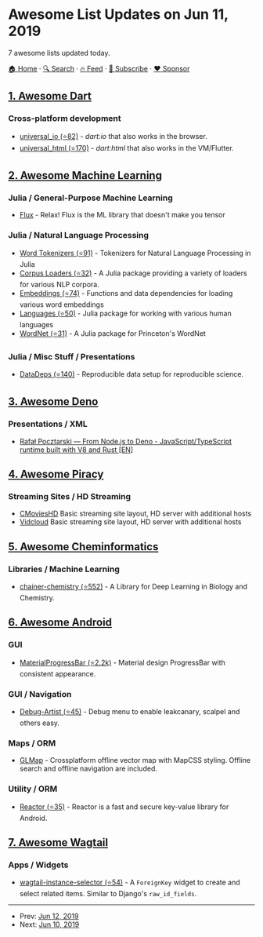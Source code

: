 # Awesome List Updates on Jun 11, 2019

7 awesome lists updated today.

[🏠 Home](/README.md) · [🔍 Search](https://www.trackawesomelist.com/search/) · [🔥 Feed](https://www.trackawesomelist.com/rss.xml) · [📮 Subscribe](https://trackawesomelist.us17.list-manage.com/subscribe?u=d2f0117aa829c83a63ec63c2f&id=36a103854c) · [❤️  Sponsor](https://github.com/sponsors/theowenyoung)



## [1. Awesome Dart](/content/yissachar/awesome-dart/README.md)

### Cross-platform development

*   [universal\_io (⭐82)](https://github.com/terrier989/universal_io) - *dart:io* that also works in the browser.
*   [universal\_html (⭐170)](https://github.com/terrier989/universal_html) - *dart:html* that also works in the VM/Flutter.

## [2. Awesome Machine Learning](/content/josephmisiti/awesome-machine-learning/README.md)

### Julia / General-Purpose Machine Learning

*   [Flux](https://fluxml.ai/) - Relax! Flux is the ML library that doesn't make you tensor

### Julia / Natural Language Processing

*   [Word Tokenizers (⭐91)](https://github.com/JuliaText/WordTokenizers.jl) - Tokenizers for Natural Language Processing in Julia
*   [Corpus Loaders (⭐32)](https://github.com/JuliaText/CorpusLoaders.jl) - A Julia package providing a variety of loaders for various NLP corpora.
*   [Embeddings (⭐74)](https://github.com/JuliaText/Embeddings.jl) - Functions and data dependencies for loading various word embeddings
*   [Languages (⭐50)](https://github.com/JuliaText/Languages.jl) - Julia package for working with various human languages
*   [WordNet (⭐31)](https://github.com/JuliaText/WordNet.jl) - A Julia package for Princeton's WordNet

### Julia / Misc Stuff / Presentations

*   [DataDeps (⭐140)](https://github.com/oxinabox/DataDeps.jl) - Reproducible data setup for reproducible science.

## [3. Awesome Deno](/content/denolib/awesome-deno/README.md)

### Presentations / XML

*   [Rafał Pocztarski — From Node.js to Deno - JavaScript/TypeScript runtime built with V8 and Rust \[EN\]](https://www.youtube.com/watch?v=Aib1OZLy0_c)

## [4. Awesome Piracy](/content/Igglybuff/awesome-piracy/README.md)

### Streaming Sites / HD Streaming

*   [CMoviesHD](https://www2.cmovieshd.bz) Basic streaming site layout, HD server with additional hosts
*   [Vidcloud](https://vidcloud.icu/) Basic streaming site layout, HD server with additional hosts

## [5. Awesome Cheminformatics](/content/hsiaoyi0504/awesome-cheminformatics/README.md)

### Libraries / Machine Learning

*   [chainer-chemistry (⭐552)](https://github.com/pfnet-research/chainer-chemistry) - A Library for Deep Learning in Biology and Chemistry.

## [6. Awesome Android](/content/JStumpp/awesome-android/README.md)

### GUI

*   [MaterialProgressBar (⭐2.2k)](https://github.com/zhanghai/MaterialProgressBar) - Material design ProgressBar with consistent appearance.

### GUI / Navigation

*   [Debug-Artist (⭐45)](https://github.com/BaristaVentures/android-debug-artist) - Debug menu to enable leakcanary, scalpel and others easy.

### Maps / ORM

*   [GLMap](https://globus.software) - Crossplatform offline vector map with MapCSS styling. Offline search and offline navigation are included.

### Utility / ORM

*   [Reactor (⭐35)](https://github.com/oky2abbas/reactor) - Reactor is a fast and secure key-value library for Android.

## [7. Awesome Wagtail](/content/springload/awesome-wagtail/README.md)

### Apps / Widgets

*   [wagtail-instance-selector (⭐54)](https://github.com/ixc/wagtail-instance-selector) - A `ForeignKey` widget to create and select related items. Similar to Django's `raw_id_fields`.

---

- Prev: [Jun 12, 2019](/content/2019/06/12/README.md)
- Next: [Jun 10, 2019](/content/2019/06/10/README.md)